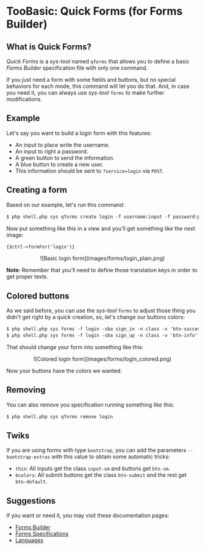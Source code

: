 # TooBasic: Quick Forms (for Forms Builder)
## What is Quick Forms?
_Quick Forms_ is a _sys-tool_ named `qforms` that allows you to define a basic
_Forms Builder_ specification file with only one command.

If you just need a form with some fields and buttons, but no special behaviors for
each mode, this command will let you do that.
And, in case you need it, you can always use _sys-tool_ `forms` to make further
modifications.

## Example
Let's say you want to build a login form with this features:

* An input to place write the username.
* An input to right a password.
* A green button to send the information.
* A blue button to create a new user.
* This information should be sent to `?service=login` via `POST`.

## Creating a form
Based on our example, let's run this command:
```txt
$ php shell.php sys qforms create login -f username:input -f password:password -b sign_in:submit -b sign_up:button -a '?service=login' -m post -t bootstrap
```
Now put something like this in a view and you'll get something like the next
image:
```html
{$ctrl->formFor('login')}
```

<center>![Basic login form](images/forms/login_plain.png)</center>

__Note__: Remember that you'll need to define those translation keys in order to
get proper texts.

## Colored buttons
As we said before, you can use the _sys-tool_ `forms` to adjust those thing you
didn't get right by a quick creation, so, let's change our buttons colors:
```txt
$ php shell.php sys forms -f login -sba sign_in -n class -v 'btn-success'
$ php shell.php sys forms -f login -sba sign_up -n class -v 'btn-info'
```
That should change your form into something like this:

<center>![Colored login form](images/forms/login_colored.png)</center>

Now your buttons have the colors we wanted.

## Removing
You can also remove you specification running something like this:
```txt
$ php shell.php sys qforms remove login
```

## Twiks
If you are using forms with type `bootstrap`, you can add the parameters
`--bootstrap-extras` with this value to obtain some automatic tricks:

* `thin`: All inputs get the class `input-sm` and buttons get `btn-sm`.
* `bcolors`: All submit buttons get the class `btn-submit` and the rest get
`btn-default`.

## Suggestions
If you want or need it, you may visit these documentation pages:

* [Forms Builder](forms.md)
* [Forms Specifications](tech/forms.md)
* [Languages](language.md)

<!--:GBSUMMARY:Forms:2:Quick Forms:-->
